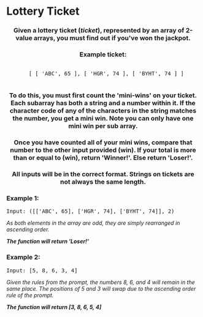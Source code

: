 # Lottery Ticket

<div align = "center">
  
  <h3> Given a lottery ticket (<em>ticket</em>), represented by an array of 2-value arrays, you must find out if you've won the jackpot.  </h3>
  
  <h3>
    Example ticket: 
    </h3>
    
  <pre>  
   [ [ 'ABC', 65 ], [ 'HGR', 74 ], [ 'BYHT', 74 ] ] 
   </pre>
  
  <h3>
    To do this, you must first count the 'mini-wins' on your ticket. Each subarray has both a string and a number within it. If the character code of any of the characters in the string matches the number, you get a mini win. Note you can only have one mini win per sub array.</h3>
  
  <h3>Once you have counted all of your mini wins, compare that number to the other input provided (win). If your total is more than or equal to (win), return 'Winner!'. Else return 'Loser!'.</h3>
  
  <h3>All inputs will be in the correct format. Strings on tickets are not always the same length.</h3>

</div>

<h3>Example 1:</h3>
<pre>
Input: ([['ABC', 65], ['HGR', 74], ['BYHT', 74]], 2) 
</pre>

<p>
<em>As both elements in the array are odd, they are simply rearranged in ascending order.
  
  <strong>The function will return 'Loser!'</strong>
    </em>
</p>

<h3>Example 2:</h3>
<pre>
Input: [5, 8, 6, 3, 4] 
</pre>

<p>
<em>Given the rules from the prompt, the numbers 8, 6, and 4 will remain in the same place. 
The positions of 5 and 3 will swap due to the ascending order rule of the prompt. 
  
  <strong>The function will return [3, 8, 6, 5, 4]</strong>
  </em>
</p>



